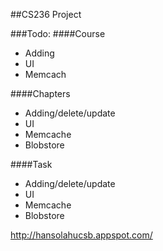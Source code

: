 ##CS236 Project

###Todo:
####Course
- Adding 
- UI
- Memcach

####Chapters
- Adding/delete/update
- UI
- Memcache
- Blobstore

####Task
- Adding/delete/update
- UI
- Memcache
- Blobstore


http://hansolahucsb.appspot.com/ 
